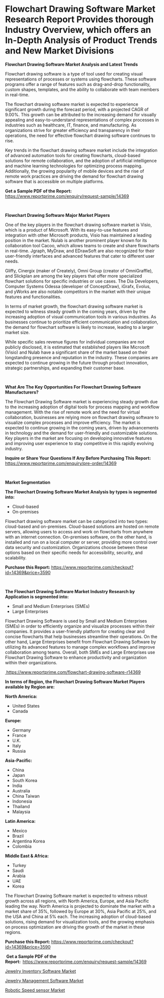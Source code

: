 <p><h1>Flowchart Drawing Software Market Research Report Provides thorough Industry Overview, which offers an In-Depth Analysis of Product Trends and New Market Divisions</h1></p><p><strong>Flowchart Drawing Software Market Analysis and Latest Trends</strong></p>
<p><p>Flowchart drawing software is a type of tool used for creating visual representations of processes or systems using flowcharts. These software programs offer a range of features such as drag-and-drop functionality, custom shapes, templates, and the ability to collaborate with team members in real-time.</p><p>The flowchart drawing software market is expected to experience significant growth during the forecast period, with a projected CAGR of 9.00%. This growth can be attributed to the increasing demand for visually appealing and easy-to-understand representations of complex processes in industries such as healthcare, IT, finance, and manufacturing. As organizations strive for greater efficiency and transparency in their operations, the need for effective flowchart drawing software continues to rise.</p><p>Key trends in the flowchart drawing software market include the integration of advanced automation tools for creating flowcharts, cloud-based solutions for remote collaboration, and the adoption of artificial intelligence and machine learning technologies for optimizing process mapping. Additionally, the growing popularity of mobile devices and the rise of remote work practices are driving the demand for flowchart drawing software that is accessible on multiple platforms.</p></p>
<p><strong>Get a Sample PDF of the Report:&nbsp;</strong> <a href="https://www.reportprime.com/enquiry/request-sample/14369">https://www.reportprime.com/enquiry/request-sample/14369</a></p>
<p>&nbsp;</p>
<p><strong>Flowchart Drawing Software Major Market Players</strong></p>
<p><p>One of the key players in the flowchart drawing software market is Visio, which is a product of Microsoft. With its easy-to-use features and integration with other Microsoft products, Visio has maintained a leading position in the market. Nulab is another prominent player known for its collaboration tool Cacoo, which allows teams to create and share flowcharts in real-time. Jgraph, MyDraw, and EDrawSoft are also recognized for their user-friendly interfaces and advanced features that cater to different user needs.</p><p>Gliffy, Cinergix (maker of Creately), Omni Group (creator of OmniGraffle), and Slickplan are among the key players that offer more specialized flowchart solutions for specific industries or use cases. The Dia Developers, Computer Systems Odessa (developer of ConceptDraw), iGrafx, Evolus, and yWorks are also notable competitors in the market with their unique features and functionalities.</p><p>In terms of market growth, the flowchart drawing software market is expected to witness steady growth in the coming years, driven by the increasing adoption of visual communication tools in various industries. As businesses continue to prioritize efficient communication and collaboration, the demand for flowchart software is likely to increase, leading to a larger market size.</p><p>While specific sales revenue figures for individual companies are not publicly disclosed, it is estimated that established players like Microsoft (Visio) and Nulab have a significant share of the market based on their longstanding presence and reputation in the industry. These companies are expected to continue growing in the future through product innovation, strategic partnerships, and expanding their customer base.</p></p>
<p>&nbsp;</p>
<p><strong>What Are The Key Opportunities For Flowchart Drawing Software Manufacturers?</strong></p>
<p><p>The Flowchart Drawing Software market is experiencing steady growth due to the increasing adoption of digital tools for process mapping and workflow management. With the rise of remote work and the need for virtual collaboration, businesses are relying more on flowchart drawing software to visualize complex processes and improve efficiency. The market is expected to continue growing in the coming years, driven by advancements in technology and the demand for user-friendly and customizable solutions. Key players in the market are focusing on developing innovative features and improving user experience to stay competitive in this rapidly evolving industry.</p></p>
<p><strong>Inquire or Share Your Questions If Any Before Purchasing This Report:</strong> <a href="https://www.reportprime.com/enquiry/pre-order/14369">https://www.reportprime.com/enquiry/pre-order/14369</a></p>
<p>&nbsp;</p>
<p><strong>Market Segmentation</strong></p>
<p><strong>The Flowchart Drawing Software Market Analysis by types is segmented into:</strong></p>
<p><ul><li>Cloud-based</li><li>On-premises</li></ul></p>
<p><p>Flowchart drawing software market can be categorized into two types: cloud-based and on-premises. Cloud-based solutions are hosted on remote servers, allowing users to access and work on flowcharts from anywhere with an internet connection. On-premises software, on the other hand, is installed and run on a local computer or server, providing more control over data security and customization. Organizations choose between these options based on their specific needs for accessibility, security, and scalability.</p></p>
<p><strong>Purchase this Report:&nbsp;</strong><a href="https://www.reportprime.com/checkout?id=14369&price=3590">https://www.reportprime.com/checkout?id=14369&price=3590</a></p>
<p>&nbsp;</p>
<p><strong>The Flowchart Drawing Software Market Industry Research by Application is segmented into:</strong></p>
<p><ul><li>Small and Medium Enterprises (SMEs)</li><li>Large Enterprises</li></ul></p>
<p><p>Flowchart Drawing Software is used by Small and Medium Enterprises (SMEs) in order to efficiently organize and visualize processes within their companies. It provides a user-friendly platform for creating clear and concise flowcharts that help businesses streamline their operations. On the other hand, Large Enterprises benefit from Flowchart Drawing Software by utilizing its advanced features to manage complex workflows and improve collaboration among teams. Overall, both SMEs and Large Enterprises use Flowchart Drawing Software to enhance productivity and organization within their organizations.</p></p>
<p><a href="https://www.reportprime.com/flowchart-drawing-software-r14369">&nbsp;https://www.reportprime.com/flowchart-drawing-software-r14369</a></p>
<p><strong>In terms of Region, the Flowchart Drawing Software Market Players available by Region are:</strong></p>
<p>
    <p> <strong> North America: </strong>
        <ul>
            <li>United States</li>
            <li>Canada</li>
        </ul>
        </p> 
    <p> <strong> Europe: </strong>
        <ul>
            <li>Germany</li>
            <li>France</li>
            <li>U.K.</li>
            <li>Italy</li>
            <li>Russia</li>
        </ul>
        </p> 
    <p> <strong> Asia-Pacific: </strong>
        <ul>
            <li>China</li>
            <li>Japan</li>
            <li>South Korea</li>
            <li>India</li>
            <li>Australia</li>
            <li>China Taiwan</li>
            <li>Indonesia</li>
            <li>Thailand</li>
            <li>Malaysia</li>
        </ul>
        </p> 
    <p> <strong> Latin America: </strong>
        <ul>
            <li>Mexico</li>
            <li>Brazil</li>
            <li>Argentina Korea</li>
            <li>Colombia</li>
        </ul>
        </p> 
    <p> <strong> Middle East & Africa: </strong>
        <ul>
            <li>Turkey</li>
            <li>Saudi</li>
            <li>Arabia</li>
            <li>UAE</li>
            <li>Korea</li>
        </ul>
    </p>
    </p>
<p><p>The Flowchart Drawing Software market is expected to witness robust growth across all regions, with North America, Europe, and Asia Pacific leading the way. North America is projected to dominate the market with a market share of 35%, followed by Europe at 30%, Asia Pacific at 25%, and the USA and China at 5% each. The increasing adoption of cloud-based solutions, rising demand for visualization tools, and the growing emphasis on process optimization are driving the growth of the market in these regions.</p></p>
<p><strong>Purchase this Report: </strong><a href="https://www.reportprime.com/checkout?id=14369&price=3590">https://www.reportprime.com/checkout?id=14369&price=3590</a></p>
<p>&nbsp;<strong>Get a Sample PDF of the Report:&nbsp;&nbsp;</strong><a href="https://www.reportprime.com/enquiry/request-sample/14369">https://www.reportprime.com/enquiry/request-sample/14369</a></p>
<p><strong></strong></p>
<p><p><a href="https://github.com/ruddyyedelwadw/Market-Research-Report-List-2/blob/main/jewelry-inventory-software-market.md">Jewelry Inventory Software Market</a></p><p><a href="https://github.com/jaidynmorantestelletmjzya/Market-Research-Report-List-2/blob/main/jewelry-management-software-market.md">Jewelry Management Software Market</a></p><p><a href="https://chivalrous-flock-a86.notion.site/Robotic-Speed-sensor-Market-The-Key-To-Successful-Business-Strategy-Forecast-Till-2031-f86a5cde02f24f70b32768c41f3a3be6">Robotic Speed sensor Market</a></p></p>